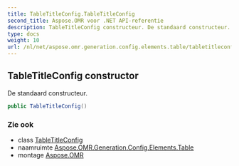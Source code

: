 ```yaml
---
title: TableTitleConfig.TableTitleConfig
second_title: Aspose.OMR voor .NET API-referentie
description: TableTitleConfig constructeur. De standaard constructeur.
type: docs
weight: 10
url: /nl/net/aspose.omr.generation.config.elements.table/tabletitleconfig/tabletitleconfig/
---
```

## TableTitleConfig constructor

De standaard constructeur.

```csharp
public TableTitleConfig()
```

### Zie ook

* class [TableTitleConfig](../)
* naamruimte [Aspose.OMR.Generation.Config.Elements.Table](../../tabletitleconfig/)
* montage [Aspose.OMR](../../../)


